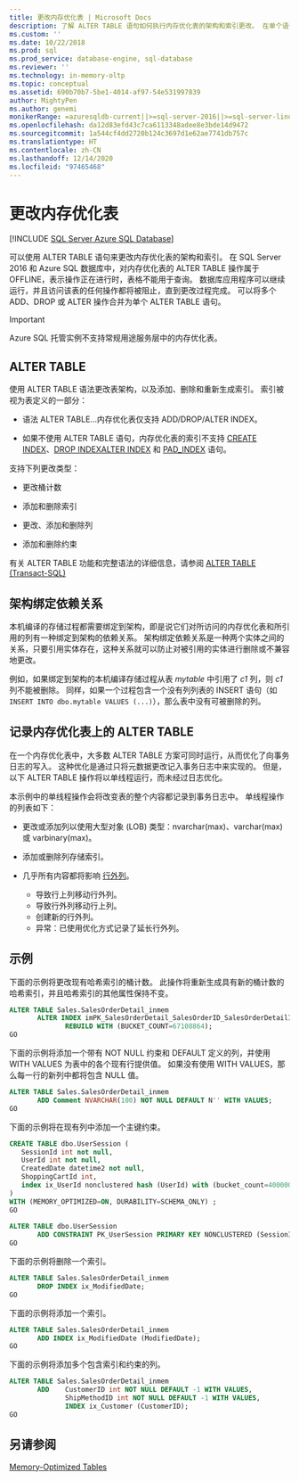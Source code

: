 ```yaml
---
title: 更改内存优化表 | Microsoft Docs
description: 了解 ALTER TABLE 语句如何执行内存优化表的架构和索引更改。 在单个语句中结合使用 ADD、DROP 和 ALTER 操作。
ms.custom: ''
ms.date: 10/22/2018
ms.prod: sql
ms.prod_service: database-engine, sql-database
ms.reviewer: ''
ms.technology: in-memory-oltp
ms.topic: conceptual
ms.assetid: 690b70b7-5be1-4014-af97-54e531997839
author: MightyPen
ms.author: genemi
monikerRange: =azuresqldb-current||>=sql-server-2016||>=sql-server-linux-2017||=azuresqldb-mi-current
ms.openlocfilehash: da12d83efd43c7ca6113348adee8e3bde14d9472
ms.sourcegitcommit: 1a544cf4dd2720b124c3697d1e62ae7741db757c
ms.translationtype: HT
ms.contentlocale: zh-CN
ms.lasthandoff: 12/14/2020
ms.locfileid: "97465468"
---
```

# <a name="altering-memory-optimized-tables"></a>更改内存优化表

[!INCLUDE [SQL Server Azure SQL Database](../../includes/applies-to-version/sql-asdb.md)]

可以使用 ALTER TABLE 语句来更改内存优化表的架构和索引。 在 SQL Server 2016 和 Azure SQL 数据库中，对内存优化表的 ALTER TABLE 操作属于 OFFLINE，表示操作正在进行时，表格不能用于查询。 数据库应用程序可以继续运行，并且访问该表的任何操作都将被阻止，直到更改过程完成。 可以将多个 ADD、DROP 或 ALTER 操作合并为单个 ALTER TABLE 语句。

> [!IMPORTANT]
> Azure SQL 托管实例不支持常规用途服务层中的内存优化表。
  
## <a name="alter-table"></a>ALTER TABLE  

使用 ALTER TABLE 语法更改表架构，以及添加、删除和重新生成索引。 索引被视为表定义的一部分：  
  
- 语法 ALTER TABLE...内存优化表仅支持 ADD/DROP/ALTER INDEX。  
  
- 如果不使用 ALTER TABLE 语句，内存优化表的索引不支持 [CREATE INDEX](../../t-sql/statements/create-index-transact-sql.md)、[DROP INDEX](../../t-sql/statements/drop-index-transact-sql.md)[ALTER INDEX](../../t-sql/statements/alter-index-transact-sql.md) 和 [PAD_INDEX](../../t-sql/statements/alter-table-index-option-transact-sql.md) 语句。  
  
支持下列更改类型：  
  
- 更改桶计数  
  
- 添加和删除索引  
  
- 更改、添加和删除列  
  
- 添加和删除约束  
  
 有关 ALTER TABLE 功能和完整语法的详细信息，请参阅 [ALTER TABLE (Transact-SQL)](../../t-sql/statements/alter-table-transact-sql.md)  
  
## <a name="schema-bound-dependency"></a>架构绑定依赖关系

 本机编译的存储过程都需要绑定到架构，即是说它们对所访问的内存优化表和所引用的列有一种绑定到架构的依赖关系。 架构绑定依赖关系是一种两个实体之间的关系，只要引用实体存在，这种关系就可以防止对被引用的实体进行删除或不兼容地更改。  
  
 例如，如果绑定到架构的本机编译存储过程从表 *mytable* 中引用了 *c1* 列，则 *c1* 列不能被删除。 同样，如果一个过程包含一个没有列列表的 INSERT 语句（如 `INSERT INTO dbo.mytable VALUES (...)`），那么表中没有可被删除的列。  

## <a name="logging-of-alter-table-on-memory-optimized-tables"></a>记录内存优化表上的 ALTER TABLE

在一个内存优化表中，大多数 ALTER TABLE 方案可同时运行，从而优化了向事务日志的写入。 这种优化是通过只将元数据更改记入事务日志中来实现的。 但是，以下 ALTER TABLE 操作将以单线程运行，而未经过日志优化。

本示例中的单线程操作会将改变表的整个内容都记录到事务日志中。 单线程操作的列表如下：

- 更改或添加列以使用大型对象 (LOB) 类型：nvarchar(max)、varchar(max) 或 varbinary(max)。

- 添加或删除列存储索引。

- 几乎所有内容都将影响 [行外列](../../relational-databases/in-memory-oltp/supported-data-types-for-in-memory-oltp.md)。

  - 导致行上列移动行外列。
  - 导致行外列移动行上列。
  - 创建新的行外列。
  - 异常：已使用优化方式记录了延长行外列。
  
## <a name="examples"></a>示例

下面的示例将更改现有哈希索引的桶计数。 此操作将重新生成具有新的桶计数的哈希索引，并且哈希索引的其他属性保持不变。  

```sql
ALTER TABLE Sales.SalesOrderDetail_inmem
       ALTER INDEX imPK_SalesOrderDetail_SalesOrderID_SalesOrderDetailID  
              REBUILD WITH (BUCKET_COUNT=67108864);  
GO
```

下面的示例将添加一个带有 NOT NULL 约束和 DEFAULT 定义的列，并使用 WITH VALUES 为表中的各个现有行提供值。 如果没有使用 WITH VALUES，那么每一行的新列中都将包含 NULL 值。  

```sql
ALTER TABLE Sales.SalesOrderDetail_inmem  
       ADD Comment NVARCHAR(100) NOT NULL DEFAULT N'' WITH VALUES;  
GO
```

下面的示例将在现有列中添加一个主键约束。  

```sql
CREATE TABLE dbo.UserSession (
   SessionId int not null,
   UserId int not null,
   CreatedDate datetime2 not null,
   ShoppingCartId int,
   index ix_UserId nonclustered hash (UserId) with (bucket_count=400000)
)
WITH (MEMORY_OPTIMIZED=ON, DURABILITY=SCHEMA_ONLY) ;  
GO  
  
ALTER TABLE dbo.UserSession  
       ADD CONSTRAINT PK_UserSession PRIMARY KEY NONCLUSTERED (SessionId);  
GO
```

下面的示例将删除一个索引。  

```sql
ALTER TABLE Sales.SalesOrderDetail_inmem  
       DROP INDEX ix_ModifiedDate;  
GO
```  

下面的示例将添加一个索引。  

```sql  
ALTER TABLE Sales.SalesOrderDetail_inmem  
       ADD INDEX ix_ModifiedDate (ModifiedDate);  
GO  
```  

下面的示例将添加多个包含索引和约束的列。  

```sql
ALTER TABLE Sales.SalesOrderDetail_inmem  
       ADD    CustomerID int NOT NULL DEFAULT -1 WITH VALUES,  
              ShipMethodID int NOT NULL DEFAULT -1 WITH VALUES,  
              INDEX ix_Customer (CustomerID);  
GO  
```

<a name="logging-of-alter-table-on-memory-optimized-tables-124"></a>

## <a name="see-also"></a>另请参阅  

[Memory-Optimized Tables](./sample-database-for-in-memory-oltp.md)